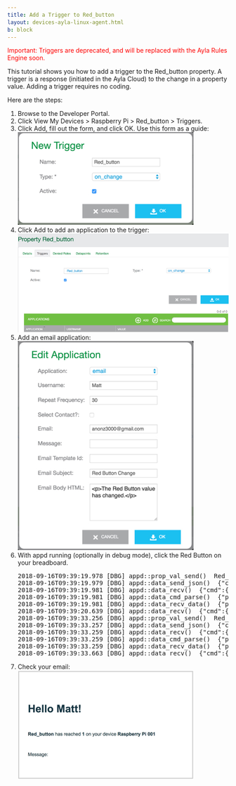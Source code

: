 ```yaml
---
title: Add a Trigger to Red_button
layout: devices-ayla-linux-agent.html
b: block
---
```


<span style="color: red;">Important: Triggers are deprecated, and will be replaced with the Ayla Rules Engine soon.</span>

This tutorial shows you how to add a trigger to the Red_button property. A trigger is a response (initiated in the Ayla Cloud) to the change in a property value. Adding a trigger requires no coding.

Here are the steps:

<ol>
<li>Browse to the Developer Portal.</li>
<li>Click View My Devices &gt; Raspberry Pi &gt; Red_button &gt; Triggers.</li>
<li>Click Add, fill out the form, and click OK. Use this form as a guide:
<div class="row hspace">
<div class="col-lg-4 col-md-6 col-sm-12">
<img class="img-fluid" src="new-trigger.jpg">
</div>
</div>
</li>
<li>Click Add to add an application to the trigger:
<div class="row hspace">
<div class="col-lg-8 col-md-10 col-sm-12">
<img class="img-fluid" src="add-application.jpg">
</div>
</div>
</li>
<li>Add an email application:
<div class="row hspace">
<div class="col-lg-4 col-md-6 col-sm-12">
<img class="img-fluid" src="trigger-email-form.jpg">
</div>
</div>
</li>
<li>With appd running (optionally in debug mode), click the Red Button on your breadboard. 
<pre>
2018-09-16T09:39:19.978 [DBG] appd::prop_val_send()  Red_button
2018-09-16T09:39:19.979 [DBG] appd::data_send_json()  {"cmd":{"proto":"data","id":8,"op":"prop_send","opts":{"confirm":true},"args":[{"property":{"name":"Red_button","base_type":"boolean","value":1,"metadata":{"buttonSize":"small","buttonDistributer":"Elego"},"dev_time_ms":1537090759979}}]}}
2018-09-16T09:39:19.981 [DBG] appd::data_recv()  {"cmd":{"proto":"data","id":8,"op":"ack"}}
2018-09-16T09:39:19.981 [DBG] appd::data_cmd_parse()  {"proto":"data","id":8,"op":"ack"}, protocol data
2018-09-16T09:39:19.981 [DBG] appd::data_recv_data()  {"proto":"data","id":8,"op":"ack"}, recv_request_id 8
2018-09-16T09:39:20.639 [DBG] appd::data_recv()  {"cmd":{"proto":"data","id":8,"op":"confirm_true"}}
2018-09-16T09:39:33.256 [DBG] appd::prop_val_send()  Red_button
2018-09-16T09:39:33.257 [DBG] appd::data_send_json()  {"cmd":{"proto":"data","id":9,"op":"prop_send","opts":{"confirm":true},"args":[{"property":{"name":"Red_button","base_type":"boolean","value":0,"metadata":{"buttonSize":"small","buttonDistributer":"Elego"},"dev_time_ms":1537090773256}}]}}
2018-09-16T09:39:33.259 [DBG] appd::data_recv()  {"cmd":{"proto":"data","id":9,"op":"ack"}}
2018-09-16T09:39:33.259 [DBG] appd::data_cmd_parse()  {"proto":"data","id":9,"op":"ack"}, protocol data
2018-09-16T09:39:33.259 [DBG] appd::data_recv_data()  {"proto":"data","id":9,"op":"ack"}, recv_request_id 9
2018-09-16T09:39:33.663 [DBG] appd::data_recv()  {"cmd":{"proto":"data","id":9,"op":"confirm_true"}}
</pre>
</li>
<li>Check your email:
<div class="row hspace">
<div class="col-lg-4 col-md-6 col-sm-12">
<img class="img-fluid" src="trigger-email.jpg">
</div>
</div>
</li>
</ol>
